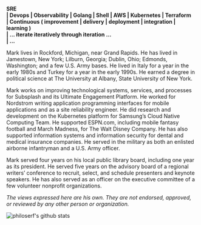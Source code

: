 **SRE
<br> | Devops | Observability | Golang | Shell | AWS | Kubernetes | Terraform
<br> | Continuous ( improvement | delivery | deployment | integration | learning )
<br> | ... iterate iteratively through iteration ...
<br> | ...**

Mark lives in Rockford, Michigan, near Grand Rapids. He has lived in Jamestown, New York; Lilburn, Georgia; Dublin, Ohio; Edmonds, Washington; and a few U.S. Army bases. He lived in Italy for a year in the early 1980s and Turkey for a year in the early 1990s. He earned a degree in political science at The University at Albany, State University of New York.

Mark works on improving technological systems, services, and processes for Subsplash and its Ultimate Engagement Platform. He worked for Nordstrom writing application programming interfaces for mobile applications and as a site reliability engineer. He did research and development on the Kubernetes platform for Samsung’s Cloud Native Computing Team. He supported ESPN.com, including mobile fantasy football and March Madness, for The Walt Disney Company. He has also supported information systems and information security for dental and medical insurance companies. He served in the military as both an enlisted airborne infantryman and a U.S. Army officer.

Mark served four years on his local public library board, including one year as its president. He served five years on the advisory board of a regional writers’ conference to recruit, select, and schedule presenters and keynote speakers. He has also served as an officer on the executive committee of a few volunteer nonprofit organizations.

_The views expressed here are his own. They are not endorsed, approved, or reviewed by any other person or organization._

![philoserf's github stats](https://github-readme-stats.vercel.app/api?username=philoserf&count_private=true&show_icons=true)
